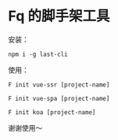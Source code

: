 # Fq 的脚手架工具

安装：

```
npm i -g last-cli
```

使用：

```
F init vue-ssr [project-name]

F init vue-spa [project-name]

F init koa [project-name]
```

谢谢使用～